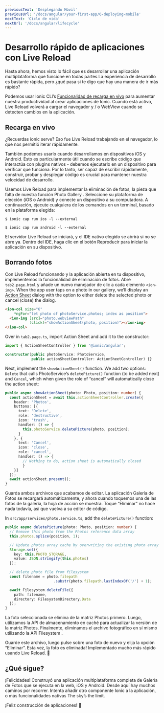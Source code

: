 ```yaml
---
previousText: 'Desplegando Móvil'
previousUrl: '/docs/angular/your-first-app/6-deploying-mobile'
nextText: 'Ciclo de vida'
nextUrl: '/docs/angular/lifecycle'
---
```


# Desarrollo rápido de aplicaciones con Live Reload

Hasta ahora, hemos visto lo fácil que es desarrollar una aplicación multiplataforma que funcione en todas partes La experiencia de desarrollo es bastante rápida, pero ¿qué pasa si te digo que hay una manera de ir más rápido?

Podemos usar Ionic CLI’s [Funcionalidad de recarga en vivo](https://ionicframework.com/docs/cli/livereload) para aumentar nuestra productividad al crear aplicaciones de Ionic. Cuando está activo, Live Reload volverá a cargar el navegador y / o WebView cuando se detecten cambios en la aplicación.

## Recarga en vivo

¿Recuerdas ionic serve?  Eso fue Live Reload trabajando en el navegador, lo que nos permitió iterar rápidamente.

También podemos usarlo cuando desarrollamos en dispositivos iOS y Android. Esto es particularmente útil cuando se escribe código que interactúa con plugins nativos - debemos ejecutarlo en un dispositivo para verificar que funciona. Por lo tanto, ser capaz de escribir rápidamente, construir, probar y desplegar código es crucial para mantener nuestra velocidad de desarrollo.

Usemos Live Reload para implementar la eliminación de fotos, la pieza que falta de nuestra función Photo Gallery . Seleccione su plataforma de elección (iOS o Android) y conecte un dispositivo a su computadora. A continuación, ejecute cualquiera de los comandos en un terminal, basado en la plataforma elegida:

```shell
$ ionic cap run ios -l --external

$ ionic cap run android -l --external
```

El servidor Live Reload se iniciará, y el IDE nativo elegido se abrirá si no se abre ya. Dentro del IDE, haga clic en el botón Reproducir para iniciar la aplicación en su dispositivo.

## Borrando fotos

Con Live Reload funcionando y la aplicación abierta en tu dispositivo, implementemos la funcionalidad de eliminación de fotos. Abre `tab2.page.html` y añade un nuevo manejador de clic a cada elemento `<ion-img>`. When the app user taps on a photo in our gallery, we’ll display an [Action Sheet](https://ionicframework.com/docs/api/action-sheet) dialog with the option to either delete the selected photo or cancel (close) the dialog.

```html
<ion-col size="6" 
    *ngFor="let photo of photoService.photos; index as position">
  <ion-img [src]="photo.webviewPath" 
           (click)="showActionSheet(photo, position)"></ion-img>
</ion-col>
```

Over in `tab2.page.ts`, import Action Sheet and add it to the constructor:

```typescript
import { ActionSheetController } from '@ionic/angular';

constructor(public photoService: PhotoService, 
            public actionSheetController: ActionSheetController) {}
```

Next, implement the `showActionSheet()` function. We add two options: `Delete` that calls PhotoService’s `deletePicture()` function (to be added next) and `Cancel`, which when given the role of “cancel” will automatically close the action sheet:

```typescript
public async showActionSheet(photo: Photo, position: number) {
  const actionSheet = await this.actionSheetController.create({
    header: 'Photos',
    buttons: [{
      text: 'Delete',
      role: 'destructive',
      icon: 'trash',
      handler: () => {
        this.photoService.deletePicture(photo, position);
      }
    }, {
      text: 'Cancel',
      icon: 'close',
      role: 'cancel',
      handler: () => {
        // Nothing to do, action sheet is automatically closed
        }
    }]
  });
  await actionSheet.present();
}
```

Guarda ambos archivos que acabamos de editar. La aplicación Galería de Fotos se recargará automáticamente, y ahora cuando toquemos una de las fotos de la galería, la hoja de acción se muestra. Toque “Eliminar” no hace nada todavía, así que vuelva a su editor de código.

In `src/app/services/photo.service.ts`, add the `deletePicture()` function:

```typescript
public async deletePicture(photo: Photo, position: number) {
  // Remove this photo from the Photos reference data array
  this.photos.splice(position, 1);

  // Update photos array cache by overwriting the existing photo array
  Storage.set({
    key: this.PHOTO_STORAGE,
    value: JSON.stringify(this.photos)
  });

  // delete photo file from filesystem
  const filename = photo.filepath
                      .substr(photo.filepath.lastIndexOf('/') + 1);

  await Filesystem.deleteFile({
    path: filename,
    directory: FilesystemDirectory.Data
  });
}
```

La foto seleccionada se elimina de la matriz Photos primero. Luego, utilizamos la API de almacenamiento en caché para actualizar la versión de la matriz Photos. Finalmente, eliminamos el archivo fotográfico en sí mismo utilizando la API Filesystem .

Guarde este archivo, luego pulse sobre una foto de nuevo y elija la opción “Eliminar”. Esta vez, la foto es eliminada! Implementado mucho más rápido usando Live Reload. 💪

## ¿Qué sigue?

¡Felicidades! Construyó una aplicación multiplataforma completa de Galería de Fotos que se ejecuta en la web, iOS y Android. Desde aquí hay muchos caminos por recorrer. Intenta añadir otro componente Ionic a la aplicación, o más funcionalidades nativas The sky’s the limit.

¡Feliz construcción de aplicaciones! 💙
